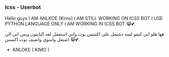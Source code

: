 ### Icss - Userbot
                 

Hello guys I AM ANLKOE (Kimo) I AM STILL WORKING ON ICSS BOT I USE PYTHON LANGUAGE ONLY I AM WORKING IN ICSS BOT 😹💕.

هها هلو اني كيمو لسه دشتغل على اكسس بوت واني استعمل لغه البايثون وبس اني الي اشتغل واسوي واضيف بوت اكسس 😹💕.

- ANLOKE ( KIMO )

